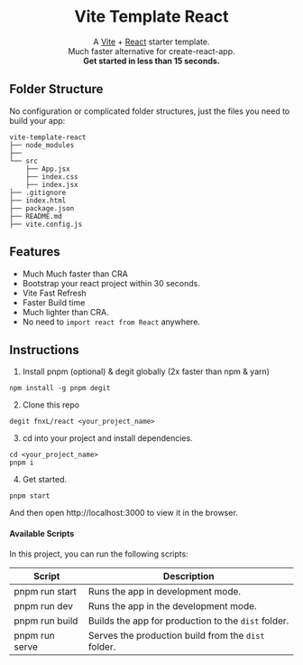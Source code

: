 <h1 align="center">
  Vite Template React
</h1>
   

<p align="center">
    A <a href="https://vitejs.dev">Vite</a> + <a href="https://reactjs.org">React</a> starter template.
    <br>Much faster alternative for create-react-app. <br> <strong>Get started in less than 15 seconds.</strong>
</p>

## Folder Structure

No configuration or complicated folder structures, just the files you need to build your app:

```
vite-template-react
├── node_modules
├──
└── src
    ├── App.jsx
    ├── index.css
    ├── index.jsx
├── .gitignore
├── index.html
├── package.json
├── README.md
├── vite.config.js
```

## Features

- Much Much faster than CRA
- Bootstrap your react project within 30 seconds.
- Vite Fast Refresh
- Faster Build time
- Much lighter than CRA.
- No need to `import react from React` anywhere.

## Instructions

1. Install pnpm (optional) & degit globally (2x faster than npm & yarn)

```
npm install -g pnpm degit
```

2. Clone this repo

```
degit fnxL/react <your_project_name>
```

3. cd into your project and install dependencies.

```
cd <your_project_name>
pnpm i
```

4. Get started.

```
pnpm start
```

And then open http://localhost:3000 to view it in the browser.

#### Available Scripts

In this project, you can run the following scripts:

| Script         | Description                                         |
| -------------- | --------------------------------------------------- |
| pnpm run start | Runs the app in development mode.                   |
| pnpm run dev   | Runs the app in the development mode.               |
| pnpm run build | Builds the app for production to the `dist` folder. |
| pnpm run serve | Serves the production build from the `dist` folder. |
